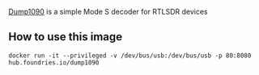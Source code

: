 [Dump1090](https://github.com/mutability/dump1090) is a simple Mode S decoder for RTLSDR devices

## How to use this image
```
docker run -it --privileged -v /dev/bus/usb:/dev/bus/usb -p 80:8080 hub.foundries.io/dump1090
```
